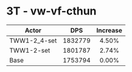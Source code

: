 # 3T - vw-vf-cthun
| Actor | DPS | Increase |
|---|:---:|:---:|
|TWW1-2_4-set|1832779|4.50%|
|TWW1-2-set|1801787|2.74%|
|Base|1753794|0.00%|
